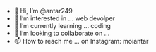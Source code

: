- 👋 Hi, I’m @antar249
- 👀 I’m interested in ... web devolper
- 🌱 I’m currently learning ... coding
- 💞️ I’m looking to collaborate on ...
- 📫 How to reach me ... on Instagram: moiantar

<!---
antar249/antar249 is a ✨ special ✨ repository because its `README.md` (this file) appears on your GitHub profile.
You can click the Preview link to take a look at your changes.
--->
